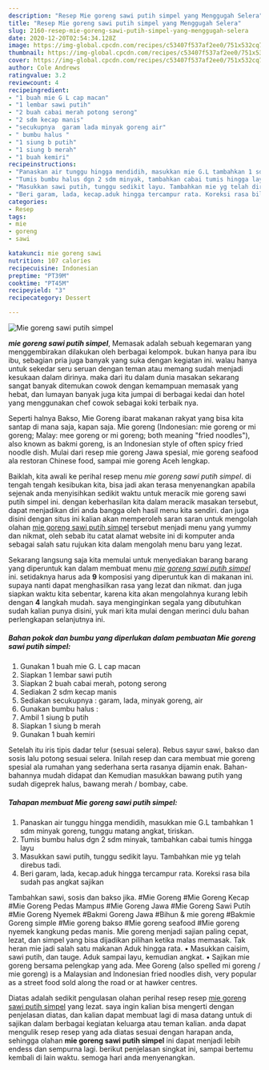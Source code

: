 ```yaml
---
description: "Resep Mie goreng sawi putih simpel yang Menggugah Selera"
title: "Resep Mie goreng sawi putih simpel yang Menggugah Selera"
slug: 2160-resep-mie-goreng-sawi-putih-simpel-yang-menggugah-selera
date: 2020-12-20T02:54:34.128Z
image: https://img-global.cpcdn.com/recipes/c53407f537af2ee0/751x532cq70/mie-goreng-sawi-putih-simpel-foto-resep-utama.jpg
thumbnail: https://img-global.cpcdn.com/recipes/c53407f537af2ee0/751x532cq70/mie-goreng-sawi-putih-simpel-foto-resep-utama.jpg
cover: https://img-global.cpcdn.com/recipes/c53407f537af2ee0/751x532cq70/mie-goreng-sawi-putih-simpel-foto-resep-utama.jpg
author: Cole Andrews
ratingvalue: 3.2
reviewcount: 4
recipeingredient:
- "1 buah mie G L cap macan"
- "1 lembar sawi putih"
- "2 buah cabai merah potong serong"
- "2 sdm kecap manis"
- "secukupnya  garam lada minyak goreng air"
- " bumbu halus "
- "1 siung b putih"
- "1 siung b merah"
- "1 buah kemiri"
recipeinstructions:
- "Panaskan air tunggu hingga mendidih, masukkan mie G.L tambahkan 1 sdm minyak goreng, tunggu matang angkat, tiriskan."
- "Tumis bumbu halus dgn 2 sdm minyak, tambahkan cabai tumis hingga layu"
- "Masukkan sawi putih, tunggu sedikit layu. Tambahkan mie yg telah direbus tadi."
- "Beri garam, lada, kecap.aduk hingga tercampur rata. Koreksi rasa bila sudah pas angkat sajikan"
categories:
- Resep
tags:
- mie
- goreng
- sawi

katakunci: mie goreng sawi 
nutrition: 107 calories
recipecuisine: Indonesian
preptime: "PT39M"
cooktime: "PT45M"
recipeyield: "3"
recipecategory: Dessert

---
```



![Mie goreng sawi putih simpel](https://img-global.cpcdn.com/recipes/c53407f537af2ee0/751x532cq70/mie-goreng-sawi-putih-simpel-foto-resep-utama.jpg)

<b><i>mie goreng sawi putih simpel</i></b>, Memasak adalah sebuah kegemaran yang menggembirakan dilakukan oleh berbagai kelompok. bukan hanya para ibu ibu, sebagian pria juga banyak yang suka dengan kegiatan ini. walau hanya untuk sekedar seru seruan dengan teman atau memang sudah menjadi kesukaan dalam dirinya. maka dari itu dalam dunia masakan sekarang sangat banyak ditemukan cowok dengan kemampuan memasak yang hebat, dan lumayan banyak juga kita jumpai di berbagai kedai dan hotel yang menggunakan chef cowok sebagai koki terbaik nya.

Seperti halnya Bakso, Mie Goreng ibarat makanan rakyat yang bisa kita santap di mana saja, kapan saja. Mie goreng (Indonesian: mie goreng or mi goreng; Malay: mee goreng or mi goreng; both meaning &#34;fried noodles&#34;), also known as bakmi goreng, is an Indonesian style of often spicy fried noodle dish. Mulai dari resep mie goreng Jawa spesial, mie goreng seafood ala restoran Chinese food, sampai mie goreng Aceh lengkap.

Baiklah, kita awali ke perihal resep menu <i>mie goreng sawi putih simpel</i>. di tengah tengah kesibukan kita, bisa jadi akan terasa menyenangkan apabila sejenak anda menyisihkan sedikit waktu untuk meracik mie goreng sawi putih simpel ini. dengan keberhasilan kita dalam meracik masakan tersebut, dapat menjadikan diri anda bangga oleh hasil menu kita sendiri. dan juga disini dengan situs ini kalian akan memperoleh saran saran untuk mengolah olahan <u>mie goreng sawi putih simpel</u> tersebut menjadi menu yang yummy dan nikmat, oleh sebab itu catat alamat website ini di komputer anda sebagai salah satu rujukan kita dalam mengolah menu baru yang lezat.


Sekarang langsung saja kita memulai untuk menyediakan barang barang yang diperuntuk kan dalam membuat menu <u><i>mie goreng sawi putih simpel</i></u> ini. setidaknya harus ada <b>9</b> komposisi yang diperuntuk kan di makanan ini. supaya nanti dapat menghasilkan rasa yang lezat dan nikmat. dan juga siapkan waktu kita sebentar, karena kita akan mengolahnya kurang lebih dengan <b>4</b> langkah mudah. saya menginginkan segala yang dibutuhkan sudah kalian punya disini, yuk mari kita mulai dengan merinci dulu bahan perlengkapan selanjutnya ini.

<!--inarticleads1-->

##### Bahan pokok dan bumbu yang diperlukan dalam pembuatan Mie goreng sawi putih simpel:

1. Gunakan 1 buah mie G. L cap macan
1. Siapkan 1 lembar sawi putih
1. Siapkan 2 buah cabai merah, potong serong
1. Sediakan 2 sdm kecap manis
1. Sediakan secukupnya : garam, lada, minyak goreng, air
1. Gunakan  bumbu halus :
1. Ambil 1 siung b putih
1. Siapkan 1 siung b merah
1. Gunakan 1 buah kemiri


Setelah itu iris tipis dadar telur (sesuai selera). Rebus sayur sawi, bakso dan sosis lalu potong sesuai selera. Inilah resep dan cara membuat mie goreng spesial ala rumahan yang sederhana serta rasanya dijamin enak. Bahan-bahannya mudah didapat dan Kemudian masukkan bawang putih yang sudah digeprek halus, bawang merah / bombay, cabe. 

<!--inarticleads2-->

##### Tahapan membuat Mie goreng sawi putih simpel:

1. Panaskan air tunggu hingga mendidih, masukkan mie G.L tambahkan 1 sdm minyak goreng, tunggu matang angkat, tiriskan.
1. Tumis bumbu halus dgn 2 sdm minyak, tambahkan cabai tumis hingga layu
1. Masukkan sawi putih, tunggu sedikit layu. Tambahkan mie yg telah direbus tadi.
1. Beri garam, lada, kecap.aduk hingga tercampur rata. Koreksi rasa bila sudah pas angkat sajikan


Tambahkan sawi, sosis dan bakso jika. #Mie Goreng #Mie Goreng Kecap #Mie Goreng Pedas Mampus #Mie Goreng Jawa #Mie Goreng Sawi Putih #Mie Goreng Nyemek #Bakmi Goreng Jawa #Bihun &amp; mie goreng #Bakmie Goreng simple #Mie goreng bakso #Mie goreng seafood #Mie goreng nyemek kangkung pedas manis. Mie goreng menjadi sajian paling cepat, lezat, dan simpel yang bisa dijadikan pilihan ketika malas memasak. Tak heran mie jadi salah satu makanan Aduk hingga rata. • Masukkan caisim, sawi putih, dan tauge. Aduk sampai layu, kemudian angkat. • Sajikan mie goreng bersama pelengkap yang ada. Mee Goreng (also spelled mi goreng / mie goreng) is a Malaysian and Indonesian fried noodles dish, very popular as a street food sold along the road or at hawker centres. 

Diatas adalah sedikit pengulasan olahan perihal resep resep <u>mie goreng sawi putih simpel</u> yang lezat. saya ingin kalian bisa mengerti dengan penjelasan diatas, dan kalian dapat membuat lagi di masa datang untuk di sajikan dalam berbagai kegiatan keluarga atau teman kalian. anda dapat mengulik resep resep yang ada diatas sesuai dengan harapan anda, sehingga olahan <b>mie goreng sawi putih simpel</b> ini dapat menjadi lebih endess dan sempurna lagi. berikut penjelasan singkat ini, sampai bertemu kembali di lain waktu. semoga hari anda menyenangkan.
